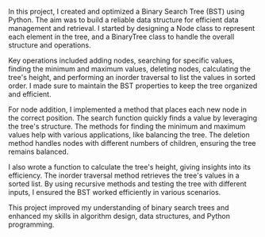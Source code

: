 In this project, I created and optimized a Binary Search Tree (BST) using Python. The aim was to build a reliable data structure for efficient data management and retrieval. I started by designing a Node class to represent each element in the tree, and a BinaryTree class to handle the overall structure and operations. 

Key operations included adding nodes, searching for specific values, finding the minimum and maximum values, deleting nodes, calculating the tree's height, and performing an inorder traversal to list the values in sorted order. I made sure to maintain the BST properties to keep the tree organized and efficient. 

For node addition, I implemented a method that places each new node in the correct position. The search function quickly finds a value by leveraging the tree's structure. The methods for finding the minimum and maximum values help with various applications, like balancing the tree. The deletion method handles nodes with different numbers of children, ensuring the tree remains balanced. 

I also wrote a function to calculate the tree's height, giving insights into its efficiency. The inorder traversal method retrieves the tree's values in a sorted list. By using recursive methods and testing the tree with different inputs, I ensured the BST worked efficiently in various scenarios. 

This project improved my understanding of binary search trees and enhanced my skills in algorithm design, data structures, and Python programming.
